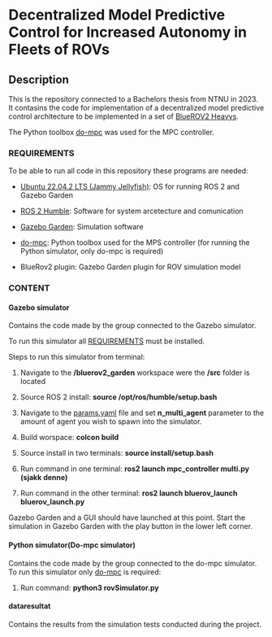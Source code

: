 # Decentralized Model Predictive Control for Increased Autonomy in Fleets of ROVs

## Description

This is the repository connected to a Bachelors thesis from NTNU in 2023. It contasins the code for implementation of a decentralized model predictive control architecture to be implemented in a set of [BlueROV2 Heavys](https://bluerobotics.com/store/rov/bluerov2-upgrade-kits/brov2-heavy-retrofit/).

The Python toolbox [do-mpc](https://www.do-mpc.com/en/latest/) was used for the MPC controller.

### REQUIREMENTS

To be able to run all code in this repository these programs are needed:

- [Ubuntu 22.04.2 LTS (Jammy Jellyfish)](https://releases.ubuntu.com/jammy/): OS for running ROS 2 and Gazebo Garden

- [ROS 2 Humble](https://docs.ros.org/en/humble/index.html): Software for system arcetecture and comunication

- [Gazebo Garden](https://gazebosim.org/docs/garden/install_ubuntu): Simulation software

- [do-mpc](https://www.do-mpc.com/en/latest/): Python toolbox used for the MPS controller (for running the Python simulator, only do-mpc is required)

-  BlueRov2 plugin: Gazebo Garden plugin for ROV simulation model

### CONTENT

#### Gazebo simulator

Contains the code made by the group connected to the Gazebo simulator.

To run this simulator all [REQUIREMENTS](https://github.com/lrfosso/TowardsUnderwaterAutonomousFleets#requirements) must be installed.

Steps to run this simulator from terminal:

1. Navigate to the **/bluerov2_garden** workspace were the **/src** folder is located

2. Source ROS 2 install: **source /opt/ros/humble/setup.bash**

3. Navigate to the [params.yaml](https://github.com/lrfosso/TowardsUnderwaterAutonomousFleets/blob/main/GazeboSimulator/mpc_controller/params/params.yaml) file and set **n_multi_agent** parameter to the amount of agent you wish to spawn into the simulator.

4. Build worspace: **colcon build**

5. Source install in two terminals: **source install/setup.bash** 

6.  Run command in one terminal: **ros2 launch mpc_controller multi.py (sjakk denne)**

7. Run command in the other terminal: **ros2 launch bluerov_launch bluerov_launch.py**

Gazebo Garden and a GUI should have launched at this point. Start the simulation in Gazebo Garden with the play button in the lower left corner.

#### Python simulator(Do-mpc simulator)

Contains the code made by the group connected to the do-mpc simulator.
To run this simulator only [do-mpc](https://www.do-mpc.com/en/latest/) is required:
1. Run command: **python3 rovSimulator.py**

#### dataresultat

Contains the results from the simulation tests conducted during the project.
